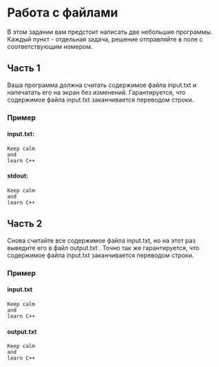 # Работа с файлами

В этом задании вам предстоит написать две небольшие программы. Каждый пункт - отдельная задача, решение отправляйте в поле с соответствующим номером.

## Часть 1

Ваша программа должна считать содержимое файла input.txt и напечатать его на экран без изменений. Гарантируется, что содержимое файла input.txt заканчивается переводом строки.

### Пример
#### input.txt:
```
Keep calm
and
learn C++

```
#### stdout:
```
Keep calm
and
learn C++

```

## Часть 2

Снова считайте все содержимое файла input.txt, но на этот раз выведите его в файл output.txt . Точно так же гарантируется, что содержимое файла input.txt заканчивается переводом строки. 
### Пример

#### input.txt
```
Keep calm
and
learn C++

```
#### output.txt
```
Keep calm
and
learn C++

```
